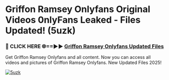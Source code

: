 # Griffon Ramsey Onlyfans Original Videos 0nlyFans Leaked - Files Updated! (5uzk)

<h3>🔴 CLICK HERE 🌐==►► <a href="https://tinyurl.com/2jnfzry5" rel="nofollow">Griffon Ramsey Onlyfans Updated Files</a></h3>

Get Griffon Ramsey Onlyfans and all content. Now you can access all videos and pictures of Griffon Ramsey Onlyfans. New Updated Files 2025!

[![5uzk](https://i.imgur.com/GyGTBgg.gif)](https://tinyurl.com/2jnfzry5)
